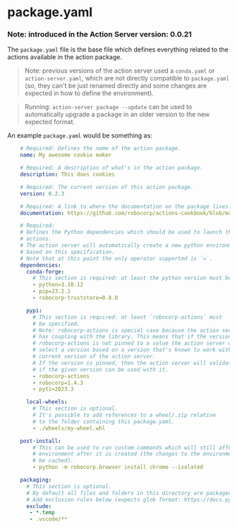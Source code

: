 # package.yaml

### Note: introduced in the Action Server version: 0.0.21

The `package.yaml` file is the base file which defines everything related to the
actions available in the action package.

> Note: previous versions of the action server used a `conda.yaml` or `action-server.yaml`,
which are not directly compatible to `package.yaml` (so, they can't be just renamed
directly and some changes are expected in how to define the environment).

> Running: `action-server package --update` can be used to automatically
upgrade a package in an older version to the new expected format.

An example `package.yaml` would be something as:

```yaml
    # Required: Defines the name of the action package.
    name: My awesome cookie maker  

    # Required: A description of what's in the action package.
    description: This does cookies  

    # Required: The current version of this action package.
    version: 0.2.3

    # Required: A link to where the documentation on the package lives.
    documentation: https://github.com/robocorp/actions-cookbook/blob/master/database-postgres/README.md

    # Required:
    # Defines the Python dependencies which should be used to launch the 
    # actions.
    # The action server will automatically create a new python environment
    # based on this specification.
    # Note that at this point the only operator supported is `=`.
    dependencies:
      conda-forge: 
        # This section is required: at least the python version must be specified.
        - python=3.10.12
        - pip=23.2.1
        - robocorp-truststore=0.8.0

      pypi:
        # This section is required: at least `robocorp-actions` must
        # be specified.
        # Note: robocorp-actions is special case because the action server
        # has coupling with the library. This means that if the version of
        # robocorp-actions is not pinned to a value the action server will
        # select a version based on a version that's known to work with the
        # current version of the action server.
        # If the version is pinned, then the action server will validate
        # if the given version can be used with it.
        - robocorp-actions
        - robocorp=1.4.3
        - pytz=2023.3

      local-wheels:
        # This section is optional.
        # It's possible to add references to a wheel/.zip relative
        # to the folder containing this package.yaml.
        - ./wheels/my-wheel.whl

    post-install:
        # This can be used to run custom commands which will still affect the 
        # environment after it is created (the changes to the environment will
        # be cached).
        - python -m robocorp.browser install chrome --isolated

    packaging:
      # This section is optional.
      # By default all files and folders in this directory are packaged when uploaded.
      # Add exclusion rules below (expects glob format: https://docs.python.org/3/library/glob.html)
      exclude:
       - *.temp
       - .vscode/**
```
